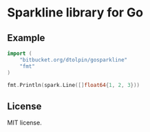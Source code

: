 # Sparkline library for Go

## Example

```Go
import (
	"bitbucket.org/dtolpin/gosparkline"
	"fmt"
)

fmt.Println(spark.Line([]float64{1, 2, 3}))
```

## License

MIT license.
